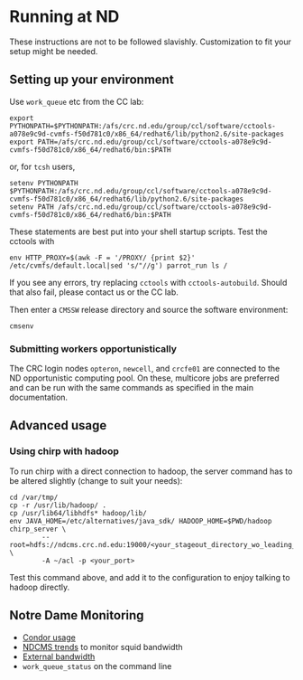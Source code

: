 # Running at ND

These instructions are not to be followed slavishly.  Customization to fit
your setup might be needed.

## Setting up your environment

Use `work_queue` etc from the CC lab:

    export PYTHONPATH=$PYTHONPATH:/afs/crc.nd.edu/group/ccl/software/cctools-a078e9c9d-cvmfs-f50d781c0/x86_64/redhat6/lib/python2.6/site-packages
    export PATH=/afs/crc.nd.edu/group/ccl/software/cctools-a078e9c9d-cvmfs-f50d781c0/x86_64/redhat6/bin:$PATH

or, for `tcsh` users,

    setenv PYTHONPATH $PYTHONPATH:/afs/crc.nd.edu/group/ccl/software/cctools-a078e9c9d-cvmfs-f50d781c0/x86_64/redhat6/lib/python2.6/site-packages
    setenv PATH /afs/crc.nd.edu/group/ccl/software/cctools-a078e9c9d-cvmfs-f50d781c0/x86_64/redhat6/bin:$PATH

These statements are best put into your shell startup scripts.  Test the
cctools with

    env HTTP_PROXY=$(awk -F = '/PROXY/ {print $2}' /etc/cvmfs/default.local|sed 's/"//g') parrot_run ls /

If you see any errors, try replacing `cctools` with `cctools-autobuild`.
Should that also fail, please contact us or the CC lab.

Then enter a `CMSSW` release directory and source the software environment:

    cmsenv

### Submitting workers opportunistically

The CRC login nodes `opteron`, `newcell`, and `crcfe01` are connected to
the ND opportunistic computing pool.  On these, multicore jobs are
preferred and can be run with the same commands as specified in the main
documentation.

## Advanced usage

### Using chirp with hadoop

To run chirp with a direct connection to hadoop, the server command has to
be altered slightly (change to suit your needs):

    cd /var/tmp/
    cp -r /usr/lib/hadoop/ .
    cp /usr/lib64/libhdfs* hadoop/lib/
    env JAVA_HOME=/etc/alternatives/java_sdk/ HADOOP_HOME=$PWD/hadoop chirp_server \
            --root=hdfs://ndcms.crc.nd.edu:19000/<your_stageout_directory_wo_leading_hadoop> \
            -A ~/acl -p <your_port>

Test this command above, and add it to the configuration to enjoy talking
to hadoop directly.

## Notre Dame Monitoring

* [Condor usage](http://condor.cse.nd.edu/condor_matrix.cgi)
* [NDCMS trends](http://mon.crc.nd.edu/xymon-cgi/svcstatus.sh?HOST=ndcms.crc.nd.edu&SERVICE=trends&backdays=0&backhours=6&backmins=0&backsecs=0&Go=Update&FROMTIME=&TOTIME=)
  to monitor squid bandwidth
* [External bandwidth](http://prtg1.nm.nd.edu/sensor.htm?listid=491&timeout=60&id=505&position=0)
* `work_queue_status` on the command line
